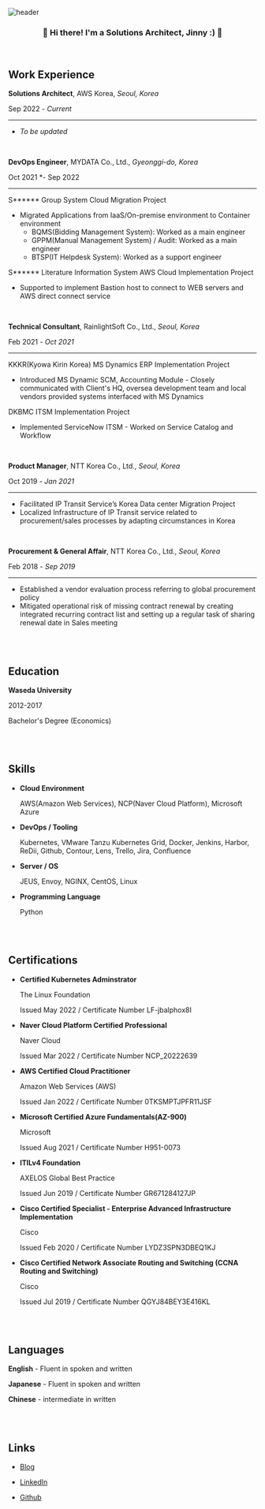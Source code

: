 ![header](https://capsule-render.vercel.app/api?type=transparent&color=ffffff&height=300&section=header&text=release:Canary&fontColor=000000&fontSize=90)
<h3 align="center"> 👋 Hi there! I'm a Solutions Architect, Jinny :) 👋 </h3>
<br/>

## Work Experience


**Solutions Architect**, AWS Korea, *Seoul, Korea*

Sep 2022 *- Current*

---

- *To be updated*

<br/>

**DevOps Engineer**, MYDATA Co., Ltd., *Gyeonggi-do, Korea*

Oct 2021 *- Sep 2022

---

S****** Group System Cloud Migration Project

- Migrated Applications from IaaS/On-premise environment to Container environment
    - BQMS(Bidding Management System): Worked as a main engineer
    - GPPM(Manual Management System) / Audit: Worked as a main engineer
    - BTSP(IT Helpdesk System): Worked as a support engineer

S****** Literature Information System AWS Cloud Implementation Project 

- Supported to implement Bastion host to connect to WEB servers and AWS direct connect service

<br/>

**Technical Consultant**, RainlightSoft Co., Ltd., *Seoul, Korea*

Feb 2021 *- Oct 2021*

---

KKKR(Kyowa Kirin Korea) MS Dynamics ERP Implementation Project

- Introduced MS Dynamic SCM, Accounting Module - Closely communicated with Client's HQ, oversea development team and local vendors provided systems interfaced with MS Dynamics

DKBMC ITSM Implementation Project

- Implemented ServiceNow ITSM - Worked on Service Catalog and Workflow

<br/>

**Product Manager**, NTT Korea Co., Ltd., *Seoul, Korea*

Oct 2019 *- Jan 2021*

---

- Facilitated IP Transit Service’s Korea Data center Migration Project
- Localized Infrastructure of IP Transit service related to procurement/sales processes by adapting circumstances in Korea

<br/>

**Procurement & General Affair**, NTT Korea Co., Ltd., *Seoul, Korea*

Feb 2018 *- Sep 2019*

---

- Established a vendor evaluation process referring to global procurement policy
- Mitigated operational risk of missing contract renewal by creating integrated recurring contract list and setting up a regular task of sharing renewal date in Sales meeting

<br/><br/>

## **Education**

**Waseda University**

2012-2017

Bachelor's Degree (Economics)

<br/><br/>

## **Skills**

- **Cloud Environment**
    
    AWS(Amazon Web Services), NCP(Naver Cloud Platform), Microsoft Azure
    
- **DevOps / Tooling**
    
    Kubernetes, VMware Tanzu Kubernetes Grid, Docker, Jenkins, Harbor, ReDii, Github, Contour, Lens, Trello, Jira, Confluence
    
- **Server / OS**
    
    JEUS, Envoy, NGINX, CentOS, Linux
    
- **Programming Language**
    
    Python
    
<br/><br/>

## **Certifications**

- **Certified Kubernetes Adminstrator**
    
    The Linux Foundation
    
    Issued May 2022 / Certificate Number LF-jbalphox8I
    
- **Naver Cloud Platform Certified Professional**
    
    Naver Cloud
    
    Issued Mar 2022 / Certificate Number NCP_20222639
    
- **AWS Certified Cloud Practitioner**
    
    Amazon Web Services (AWS)
    
    Issued Jan 2022 / Certificate Number 0TKSMPTJPFR11JSF
    
- **Microsoft Certified Azure Fundamentals(AZ-900)**
    
    Microsoft
    
    Issued Aug 2021 / Certificate Number H951-0073
    
- **ITILv4 Foundation**
    
    AXELOS Global Best Practice
    
    Issued Jun 2019 / Certificate Number GR671284127JP
    
- **Cisco Certified Specialist - Enterprise Advanced Infrastructure Implementation**
    
    Cisco
    
    Issued Feb 2020 / Certificate Number LYDZ3SPN3DBEQ1KJ
    
- **Cisco Certified Network Associate Routing and Switching (CCNA Routing and Switching)**
    
    Cisco
    
    Issued Jul 2019 / Certificate Number QGYJ84BEY3E416KL
    
<br/><br/>

## **Languages**

**English** - Fluent in spoken and written

**Japanese** - Fluent in spoken and written

**Chinese** - intermediate in written

<br/><br/>

## **Links**

- [Blog](https://jinnypark9393.github.io/categories/)

- [LinkedIn](https://www.linkedin.com/in/%EC%A7%84%EC%9D%B4-%EB%B0%95-07569118b/)

- [Github](https://github.com/jinnypark9393)    
    

<!--
**jinnypark9393/jinnypark9393** is a ✨ _special_ ✨ repository because its `README.md` (this file) appears on your GitHub profile.

Here are some ideas to get you started:

- 🔭 I’m currently working on ...
- 🌱 I’m currently learning ...
- 👯 I’m looking to collaborate on ...
- 🤔 I’m looking for help with ...
- 💬 Ask me about ...
- 📫 How to reach me: ...
- 😄 Pronouns: ...
- ⚡ Fun fact: ...
-->
